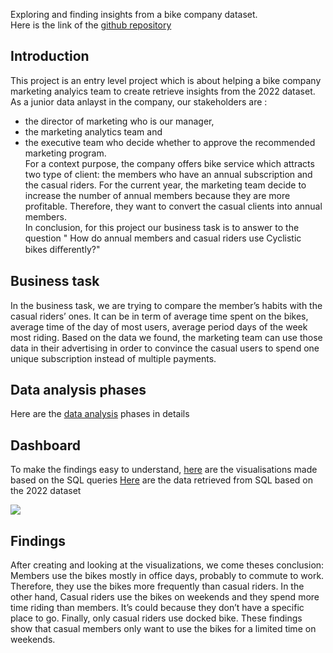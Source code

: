 Exploring and finding insights from a bike company dataset.<br>
Here is the link of the [github repository](https://github.com/Rasoir-genereux/Data-analysis-project_1)

## Introduction
This project is an entry level project which is about helping a bike company marketing analyics team to create retrieve insights from the 2022 dataset.
As a junior data anlayst in the company, our stakeholders are :
* the director of marketing who is our manager, 
* the marketing analytics team and
* the executive team who decide whether to approve the recommended marketing program.<br>
For a context purpose, the company offers bike service which attracts  two type of client: the members who have an annual subscription and the casual riders.
For the current year, the marketing team decide to increase the number of annual members because they are more profitable. Therefore, they want to convert the casual
clients into annual members.<br>
In conclusion, for this project our business task is to answer to the question " How do annual members and casual riders use Cyclistic bikes diﬀerently?"

## Business task
In the business task, we are trying to compare the member’s habits with the casual riders’ ones. 
It can be in term of average time spent on the bikes, average time of the day of most users, average period days of the week most riding. 
Based on the data we found, the marketing team can use those data in their advertising in order to convince the casual
users to spend one unique subscription instead of multiple payments. <br>

## Data analysis phases
Here are the [data analysis](https://github.com/Rasoir-genereux/Data-analysis-project_1/blob/main/Data%20Analysis%20phases.md) phases in details

## Dashboard
To make the findings easy to understand, [here](https://github.com/Rasoir-genereux/Data-analysis-project_1/tree/main/Dashboard) are the visualisations made based on the SQL queries
[Here](https://github.com/Rasoir-genereux/Data-analysis-project_1/blob/main/Queries.sql) are the data retrieved from SQL based on the 2022 dataset

![](https://github.com/Rasoir-genereux/Data-analysis-project_1/blob/main/Dashboard/Dashboard.png)

## Findings
After creating and looking at the visualizations, we come theses conclusion: Members use the bikes mostly in office days,
probably to commute to work. Therefore, they use the bikes more frequently than casual riders. In the other hand,
Casual riders use the bikes on weekends and they spend more time riding than members.
It’s could because they don’t have a specific place to go. Finally, only casual riders use docked bike. 
These findings show that casual members only want to use the bikes for a limited time on weekends.









